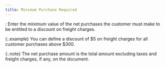 ```yaml
---
title: Minimum Purchase Required
---
```

: Enter the minimum value of the net purchases the  customer must make to be entitled to a discount on freight charges.


{:.example}
You can define a discount of $5 on freight  charges for all customer purchases above $300.


{:.note}
The net purchase amount is the total amount  excluding taxes and freight charges, if any, on the document.
